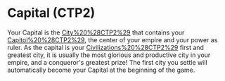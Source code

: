 # Capital (CTP2)

Your Capital is the [City%20%28CTP2%29](city) that contains your [Capitol%20%28CTP2%29](Capitol), the center of your empire and your power as ruler. As the capital is your [Civilizations%20%28CTP2%29](civilization's) first and greatest city, it is usually the most glorious and productive city in your empire, and a conqueror's greatest prize!
The first city you settle will automatically become your Capital at the beginning of the game.